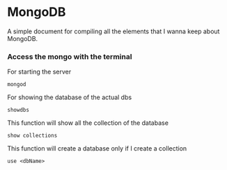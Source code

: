 # MongoDB

A simple document for compiling all the elements that I wanna keep about MongoDB.

### Access the mongo with the terminal

For starting the server
```
mongod
```

For showing the database of the actual dbs
```
showdbs
```

This function will show all the collection of the database
```
show collections
```

This function will create a database only if I create a collection
```
use <dbName>
```

